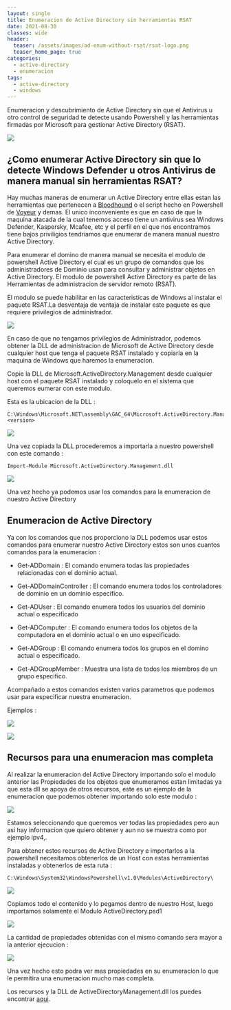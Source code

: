 ```yaml
---
layout: single
title: Enumeracion de Active Directory sin herramientas RSAT
date: 2021-08-30
classes: wide
header:
  teaser: /assets/images/ad-enum-without-rsat/rsat-logo.png
  teaser_home_page: true
categories:
  - active-directory
  - enumeracion
tags:
  - active-directory
  - windows
---
```


Enumeracion y descubrimiento de Active Directory sin que el Antivirus u otro control de seguridad te detecte usando Powershell y las herramientas firmadas por Microsoft para gestionar Active Directory (RSAT).   


![](/assets/images/ad-enum-without-rsat/rsat-logo.png)


## ¿Como enumerar Active Directory sin que lo detecte Windows Defender u otros Antivirus de manera manual sin herramientas RSAT?

Hay muchas maneras de enumerar un Active Directory entre ellas estan las herramientas que pertenecen a [Bloodhound](https://github.com/BloodHoundAD/BloodHound/tree/master/Collectors)
o el script hecho en Powershell de [Voyeur](https://github.com/silverhack/voyeur) y demas. 
El unico inconveniente es que en caso de que la maquina atacada de la cual tenemos acceso tiene un antivirus sea Windows Defender, Kaspersky, Mcafee, etc y el perfil en el que nos encontramos tiene bajos priviligios tendriamos que enumerar de manera manual nuestro Active 
Directory. 


Para enumerar el domino de manera manual se necesita el modulo de powershell Active Directory el cual es un grupo de comandos que los administradores de Dominio usan para consultar y administrar objetos en Active Directory. El modulo de powershell Active Directory es parte de las Herramientas de administracion de servidor remoto (RSAT).

El modulo se puede habilitar en las caracteristicas de Windows al instalar el paquete RSAT.La desventaja de ventaja de instalar este paquete es que requiere privilegios de administrador.

![](/assets/images/ad-enum-without-rsat/win-features-ad.jpg)

En caso de que no tengamos privilegios de Administrador, podemos obtener la DLL de administracion de Microsoft de Active Directory desde cualquier host que tenga el paquete RSAT instalado y copiarla en la maquina de Windows que haremos la enumeracion.


Copie la DLL de Microsoft.ActiveDirectory.Management desde cualquier host con el paquete RSAT instalado y coloquelo en el sistema que queremos eumerar con este modulo.

Esta es la ubicacion de la DLL :

```
C:\Windows\Microsoft.NET\assembly\GAC_64\Microsoft.ActiveDirectory.Management\<version>
```

![](/assets/images/ad-enum-without-rsat/dll-ad-path.jpg)


Una vez copiada la DLL procederemos a importarla a nuestro powershell con este comando :

```
Import-Module Microsoft.ActiveDirectory.Management.dll
```

![](/assets/images/ad-enum-without-rsat/dll-ad-exec.jpg)

Una vez hecho ya podemos usar los comandos para la enumeracion de nuestro Active Directory

## Enumeracion de Active Directory

Ya con los comandos que nos proporciono la DLL podemos usar estos comandos para enumerar nuestro Active Directory estos son unos cuantos comandos para la enumeracion :

- Get-ADDomain : El comando enumera todas las propiedades relacionadas con el dominio actual.

- Get-ADDomainController : El comando enumera todos los controladores de dominio en un dominio especifico.

- Get-ADUser : El comando enumera todos los usuarios del dominio actual o especificado

- Get-ADComputer : El comando enumera todos los objetos de la computadora en el dominio actual o en uno especificado.

- Get-ADGroup : El comando enumera todos los grupos en el domino actual o especificado.

- Get-ADGroupMember : Muestra una lista de todos los miembros de un grupo especifico.


Acompañado a estos comandos existen varios parametros que podemos usar para especificar nuestra enumeracion.

Ejemplos :

![](/assets/images/ad-enum-without-rsat/ad-enum-user-properties.jpg)

![](/assets/images/ad-enum-without-rsat/ad-enum-user-filters.jpg)


## Recursos para una enumeracion mas completa 

Al realizar la enumeracion del Active Directory importando solo el modulo anterior las Propiedades de los objetos que enumeramos estan limitadas ya que esta dll se apoya de otros recursos, este es un ejemplo de la enumeracion que podemos obtener importando solo este modulo :

![](/assets/images/ad-enum-without-rsat/propiedades_low_computer.jpg)

Estamos seleccionando que queremos ver todas las propiedades pero aun asi hay informacion que quiero obtener y aun no se muestra como por ejemplo ipv4,.

Para obtener estos recursos de Active Directory e importarlos a la powershell necesitamos obtenerlos de un Host con estas herramientas instaladas y obtenerlos de esta ruta :

```
C:\Windows\System32\WindowsPowershell\v1.0\Modules\ActiveDirectory\
```

![](/assets/images/ad-enum-without-rsat/recursos-ad-rsat-path.jpg)



Copiamos todo el contenido y lo pegamos dentro de nuestro Host, luego importamos solamente el Modulo ActiveDirectory.psd1

![](/assets/images/ad-enum-without-rsat/import-recursos-ad-rsat.jpg)



La cantidad de propiedades obtenidas con el mismo comando sera mayor a la anterior ejecucion :

![](/assets/images/ad-enum-without-rsat/computer-properties-full.jpg)


Una vez hecho esto podra ver mas propiedades en su enumeracion lo que le permitira una enumeracion mucho mas completa.

Los recursos y la DLL de ActiveDirectoryManagement.dll los puedes encontrar [aqui](https://github.com/x0pr4nt3s/Tools_enum_AD_without-RSAT).


